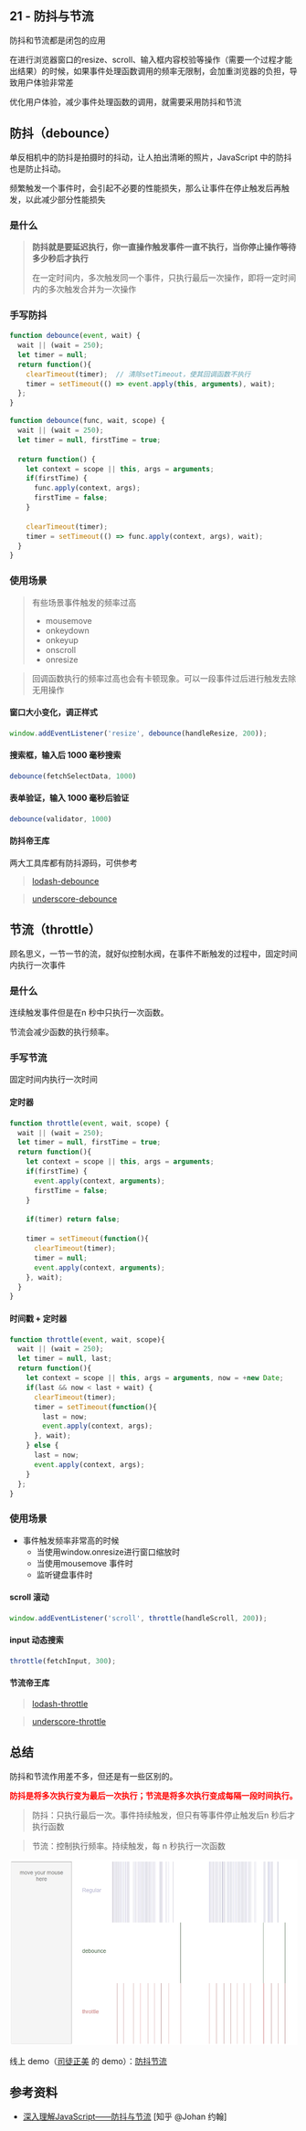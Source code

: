 ## 21 - 防抖与节流

防抖和节流都是闭包的应用

在进行浏览器窗口的resize、scroll、输入框内容校验等操作（需要一个过程才能出结果）的时候，如果事件处理函数调用的频率无限制，会加重浏览器的负担，导致用户体验非常差

优化用户体验，减少事件处理函数的调用，就需要采用防抖和节流

## 防抖（debounce）

单反相机中的防抖是拍摄时的抖动，让人拍出清晰的照片，JavaScript 中的防抖也是防止抖动。

频繁触发一个事件时，会引起不必要的性能损失，那么让事件在停止触发后再触发，以此减少部分性能损失

### 是什么

> **防抖就是要延迟执行，你一直操作触发事件一直不执行，当你停止操作等待多少秒后才执行**
>
> 在一定时间内，多次触发同一个事件，只执行最后一次操作，即将一定时间内的多次触发合并为一次操作

### 手写防抖

```javascript
function debounce(event, wait) {
  wait || (wait = 250);
  let timer = null;
  return function(){
    clearTimeout(timer);  // 清除setTimeout，使其回调函数不执行
    timer = setTimeout(() => event.apply(this, arguments), wait);
  };
}
```

```javascript
function debounce(func, wait, scope) {
  wait || (wait = 250);
  let timer = null, firstTime = true;

  return function() {
    let context = scope || this, args = arguments;
    if(firstTime) {
      func.apply(context, args);
      firstTime = false;
    }

    clearTimeout(timer);
    timer = setTimeout(() => func.apply(context, args), wait);
  }
}
```

### 使用场景

> 有些场景事件触发的频率过高
> - mousemove
> - onkeydown
> - onkeyup
> - onscroll
> - onresize

> 回调函数执行的频率过高也会有卡顿现象。可以一段事件过后进行触发去除无用操作

#### 窗口大小变化，调正样式

```javascript
window.addEventListener('resize', debounce(handleResize, 200));
```

#### 搜索框，输入后 1000 毫秒搜索

```javascript
debounce(fetchSelectData, 1000)
```

#### 表单验证，输入 1000 毫秒后验证

```javascript
debounce(validator, 1000)
```

#### 防抖帝王库

两大工具库都有防抖源码，可供参考

> [lodash-debounce](https://github.com/lodash/lodash/blob/main/src/debounce.ts) 

> [underscore-debounce](https://github.com/jashkenas/underscore/blob/master/modules/debounce.js)

## 节流（throttle）

顾名思义，一节一节的流，就好似控制水阀，在事件不断触发的过程中，固定时间内执行一次事件

### 是什么

连续触发事件但是在n 秒中只执行一次函数。

节流会减少函数的执行频率。

### 手写节流

固定时间内执行一次时间

#### 定时器

```javascript
function throttle(event, wait, scope) {
  wait || (wait = 250);
  let timer = null, firstTime = true;
  return function(){
    let context = scope || this, args = arguments;
    if(firstTime) {
      event.apply(context, arguments);
      firstTime = false;
    }

    if(timer) return false;

    timer = setTimeout(function(){
      clearTimeout(timer);
      timer = null;
      event.apply(context, arguments);
    }, wait);
  }
}
```

#### 时间戳 + 定时器

```javascript
function throttle(event, wait, scope){
  wait || (wait = 250);
  let timer = null, last;
  return function(){
    let context = scope || this, args = arguments, now = +new Date;
    if(last && now < last + wait) {
      clearTimeout(timer);
      timer = setTimeout(function(){
        last = now;
        event.apply(context, args);
      }, wait);
    } else {
      last = now;
      event.apply(context, args);
    }
  };
}
````

### 使用场景

- 事件触发频率非常高的时候
  - 当使用window.onresize进行窗口缩放时
  - 当使用mousemove 事件时
  - 监听键盘事件时

#### scroll 滚动

```javascript
window.addEventListener('scroll', throttle(handleScroll, 200));
```

#### input 动态搜索

```javascript
throttle(fetchInput, 300);
```

#### 节流帝王库

> [lodash-throttle](https://github.com/lodash/lodash/blob/main/src/throttle.ts) 

> [underscore-throttle](https://github.com/jashkenas/underscore/blob/master/modules/throttle.js)

## 总结

防抖和节流作用差不多，但还是有一些区别的。

**<font color="FF0000">防抖是将多次执行变为最后一次执行；节流是将多次执行变成每隔一段时间执行。</font>**

> 防抖：只执行最后一次。事件持续触发，但只有等事件停止触发后n 秒后才执行函数

> 节流：控制执行频率。持续触发，每 n 秒执行一次函数

![防抖节流对比图](/static/WX_20231115235532.png)

线上 demo（[司徒正美](https://www.azhubaby.com/) 的 demo）：[防抖节流](https://demo.azhubaby.com/%E9%98%B2%E6%8A%96%E4%B8%8E%E8%8A%82%E6%B5%81/index.html)

## 参考资料
 
- [深入理解JavaScript——防抖与节流](https://zhuanlan.zhihu.com/p/575269569) [知乎 @Johan 约翰]